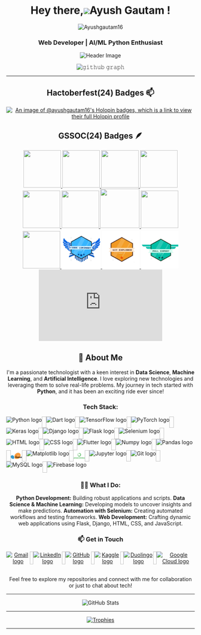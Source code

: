 <h1 align="center">Hey there,<img src="https://raw.githubusercontent.com/MartinHeinz/MartinHeinz/master/wave.gif" width="40px">Ayush Gautam !</h1>
<p align="center"> <img src="https://komarev.com/ghpvc/?username=Ayushgautam16&label=Profile%20views&color=0e75b6&style=flat" alt="Ayushgautam16" /> </p>

<h3 align="center"> Web Developer | AI/ML Python Enthusiast </h3>

<p align="center">
  <img src="https://raw.githubusercontent.com/halfrost/halfrost/master/icons/header_.png" alt="Header Image"/>
</p>


<div align="center">
	


![𝚐𝚒𝚝𝚑𝚞𝚋 𝚐𝚛𝚊𝚙𝚑](https://github-readme-activity-graph.vercel.app/graph?username=Ayushgautam16&theme=react-dark&hide_border=true&area=true) <hr>
## Hactoberfest(24) Badges 📫
[![An image of @ayushgautam16's Holopin badges, which is a link to view their full Holopin profile](https://holopin.me/ayushgautam16)](https://holopin.io/@ayushgautam16)

## GSSOC(24) Badges 🪶
<div style='display:flex; align-items:center; gap: 10px;' align='center'><a href="https://gssoc.girlscript.tech/leaderboard">
<img src="https://raw.githubusercontent.com/GSSoC24/Postman-Challenge/main/docs/assets/Postman%20White.png" width="100px" height="100px" />
  <img src="https://raw.githubusercontent.com/GSSoC24/Postman-Challenge/main/docs/assets/1.png" width="100px" height="100px" />
  <img src="https://raw.githubusercontent.com/GSSoC24/Postman-Challenge/main/docs/assets/2.png" width="100px" height="100px" />
  <img src="https://raw.githubusercontent.com/GSSoC24/Postman-Challenge/main/docs/assets/3.png" width="100px" height="100px" />
  <img src="https://raw.githubusercontent.com/GSSoC24/Postman-Challenge/main/docs/assets/4.png" width="100px" height="100px" />
  <img src="https://raw.githubusercontent.com/GSSoC24/Postman-Challenge/main/docs/assets/5.png" width="100px" height="100px" />
  <img src="https://raw.githubusercontent.com/GSSoC24/Postman-Challenge/main/docs/assets/6.png" width="105px" height="105px" />
  <img src="https://raw.githubusercontent.com/GSSoC24/Postman-Challenge/main/docs/assets/7.png" width="100px" height="100px" />
  <img src="https://raw.githubusercontent.com/GSSoC24/Postman-Challenge/main/docs/assets/8.png" width="100px" height="100px" />
  <img src="https://raw.githubusercontent.com/GSSoC24/Contributor/refs/heads/main/assets/Code%20Luminary.png" width="105px" height="105px" />
  <img src="https://raw.githubusercontent.com/GSSoC24/Contributor/refs/heads/main/assets/Git%20Explorer.png" width="100px" height="100px" />
  <img src="https://raw.githubusercontent.com/GSSoC24/Contributor/refs/heads/main/assets/Pull%20Expert.png" width="100px" height="100px" /></a>
</div>
<iframe src="https://api.badgr.io/public/assertions/q3W1qCIdShWq4mKWLNWk7A?embedVersion=1&amp;embedWidth=330&amp;embedHeight=191&amp;identity__email=ayushgautam2007.kg%40gmail.com" title="Badge: Postman API Fundamentals Student Expert" style="width: 330px; height: 191px; border: 0px;"></iframe>


## 🚀 About Me
I'm a passionate technologist with a keen interest in **Data Science**, **Machine Learning**, and **Artificial Intelligence**. I love exploring new technologies and leveraging them to solve real-life problems. My journey in tech started with **Python**, and it has been an exciting ride ever since!

### Tech Stack:
<div align="left" style="display: flex; flex-wrap: wrap;">
  <img src="https://skillicons.dev/icons?i=py" height="30" alt="Python logo" />
  <img width="12" />
  <img src="https://skillicons.dev/icons?i=dart" height="30" alt="Dart logo" />
  <img width="12" />
  <img src="https://skillicons.dev/icons?i=tensorflow" height="30" alt="TensorFlow logo" />
  <img width="12" />
  <img src="https://skillicons.dev/icons?i=pytorch" height="30" alt="PyTorch logo" />
  <img width="12" />
  <img src="https://upload.wikimedia.org/wikipedia/commons/a/ae/Keras_logo.svg" height="30" alt="Keras logo" />
  <img width="12" />
  <img src="https://skillicons.dev/icons?i=django" height="30" alt="Django logo" />
  <img width="12" />
  <img src="https://skillicons.dev/icons?i=flask" height="30" alt="Flask logo" />
  <img width="12" />
  <img src="https://skillicons.dev/icons?i=selenium" height="30" alt="Selenium logo" />
  <img width="12" />
  <img src="https://skillicons.dev/icons?i=html" height="30" alt="HTML logo" />
  <img width="12" />
  <img src="https://skillicons.dev/icons?i=css" height="30" alt="CSS logo" />
  <img width="12" />
  <img src="https://skillicons.dev/icons?i=flutter" height="30" alt="Flutter logo" />
  <img width="12" />
  <img src="https://cdn.jsdelivr.net/gh/devicons/devicon/icons/numpy/numpy-original.svg" height="30" alt="Numpy logo" />
  <img width="12" />
  <img src="https://cdn.jsdelivr.net/gh/devicons/devicon/icons/pandas/pandas-original.svg" height="30" alt="Pandas logo" />
  <img width="12" />
  <img src="https://github.com/devicons/devicon/blob/master/icons/scikitlearn/scikitlearn-original.svg" height="30" alt="Scikit-learn logo" />
  <img width="12" />
  <img src="https://cdn.jsdelivr.net/gh/devicons/devicon/icons/matplotlib/matplotlib-original.svg" height="30" alt="Matplotlib logo" />
  <img width="12" />
  <img src="https://github.com/devicons/devicon/blob/master/icons/anaconda/anaconda-original-wordmark.svg" height="30" alt="Conda logo" />
  <img width="12" />
  <img src="https://cdn.jsdelivr.net/gh/devicons/devicon/icons/jupyter/jupyter-original.svg" height="30" alt="Jupyter logo" />
  <img width="12" />
  <img src="https://skillicons.dev/icons?i=git" height="30" alt="Git logo" />
  <img width="12" />
  <img src="https://skillicons.dev/icons?i=mysql" height="30" alt="MySQL logo" />
  <img width="12" />
  <img src="https://skillicons.dev/icons?i=firebase" height="30" alt="Firebase logo" />
</div>


### 🧑‍💻 What I Do:
**Python Development:** Building robust applications and scripts.
**Data Science & Machine Learning:** Developing models to uncover insights and make predictions.
**Automation with Selenium:** Creating automated workflows and testing frameworks.
**Web Development:** Crafting dynamic web applications using Flask, Django, HTML, CSS, and JavaScript.





### 📫 Get in Touch
<div align="center" style="display: flex; justify-content: center; flex-wrap: nowrap;">
  <a href="mailto:ayushgautam2007.kg@gmail.com">
    <img src="https://skillicons.dev/icons?i=gmail" height="30" alt="Gmail logo" />
  </a>
  <img width="12" />
  <a href="https://www.linkedin.com/in/ayush-gautam-9baa14248/">
    <img src="https://skillicons.dev/icons?i=linkedin" height="30" alt="LinkedIn logo" />
  </a>
  <img width="12" />
  <a href="https://github.com/Ayushgautam16">
    <img src="https://skillicons.dev/icons?i=github" height="30" alt="GitHub logo" />
  </a>
  <img width="12" />
  <a href="https://www.kaggle.com/ayushgautam16">
    <img src="https://cdn.jsdelivr.net/gh/devicons/devicon/icons/kaggle/kaggle-original.svg" height="30" alt="Kaggle logo" />
  </a>
  <img width="12" />
  <a href="https://www.duolingo.com/profile/AyushGauta973401">
    <img src="https://img.icons8.com/color/48/000000/duolingo-logo.png" height="30" alt="Duolingo logo" />
  </a>
  <img width="12" />
  <a href="https://www.cloudskillsboost.google/public_profiles/b2f08db4-94f5-493e-a738-92937bdb3219">
    <img src="https://img.icons8.com/color/48/000000/google-cloud.png" height="30" alt="Google Cloud logo" />
  </a>
</div>



<br>

Feel free to explore my repositories and connect with me for collaboration or just to chat about tech!

---
![GitHub Stats](https://streak-stats.demolab.com?user=Ayushgautam16&theme=tokyonight&hide_border=true&border_radius=5&card_width=800)

---
<div align="center">
  <a href="https://github.com/Ayushgautam16">
    <img src="https://github-profile-trophy.vercel.app/?username=Ayushgautam16&theme=gruvbox&margin-w=15&margin-h=15" alt="Trophies" />
  </a>
</div>



---


